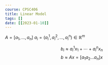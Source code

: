 ```yaml
---
course: CPSC406
title: Linear Model
tags: []
date: [[2023-01-10]]
---
```


$A = [a_1, \dots, a_n]$
$a_i = (a_i^{1}, a_i^{2}, \dots, a_i^{n})\in{\mathbb{R}^m}$

$$
b_i \approx a_i^{1}x_1 + \cdots + a_i^{n}x_n
$$
$$
b \approx Ax = [a_1  a_2  \dots  a_n]x
$$